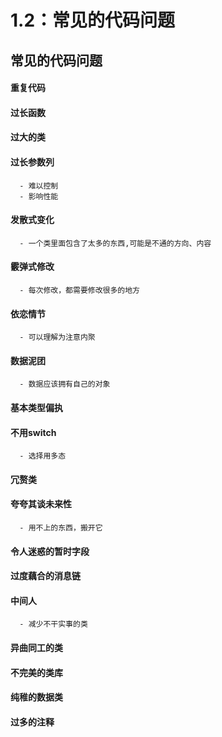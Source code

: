 # 1.2：常见的代码问题

## 常见的代码问题

#### 重复代码

#### 过长函数

#### 过大的类

#### 过长参数列

```
  - 难以控制
  - 影响性能
```

#### 发散式变化   

```
  - 一个类里面包含了太多的东西,可能是不通的方向、内容
```

#### 霰弹式修改

```
  - 每次修改，都需要修改很多的地方 
```

#### 依恋情节

```
  - 可以理解为注意内聚  
```

#### 数据泥团

```
  - 数据应该拥有自己的对象     
```

#### 基本类型偏执

#### 不用switch

```
  - 选择用多态 
```

#### 冗赘类

#### 夸夸其谈未来性

```
  - 用不上的东西，搬开它
```

#### 令人迷惑的暂时字段

#### 过度藕合的消息链

#### 中间人

```
  - 减少不干实事的类
```

#### 异曲同工的类

#### 不完美的类库

#### 纯稚的数据类

#### 过多的注释

​                                 
       